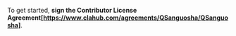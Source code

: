To get started, **sign the Contributor License Agreement[https://www.clahub.com/agreements/QSanguosha/QSanguosha]**. 
